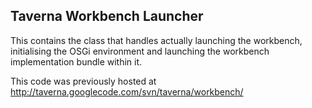 Taverna Workbench Launcher
--------------------------
This contains the class that handles actually launching the workbench,
initialising the OSGi environment and launching the workbench implementation
bundle within it.

This code was previously hosted at http://taverna.googlecode.com/svn/taverna/workbench/